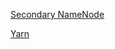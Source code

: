 [Secondary NameNode](http://blog.csdn.net/yangjjuan/article/details/71107012)

[Yarn](http://www.cobub.com/the-selection-and-use-of-hadoop-yarn-scheduler/)
